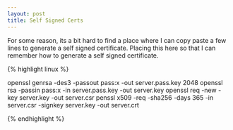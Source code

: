 ```yaml
---
layout: post
title: Self Signed Certs
---
```


For some reason, its a bit hard to find a place where I can copy paste a few lines to generate a self signed certificate. Placing this here so that I can remember how to generate a self signed certificate.

{% highlight linux %}

openssl genrsa -des3 -passout pass:x -out server.pass.key 2048
openssl rsa -passin pass:x -in server.pass.key -out server.key
openssl req -new -key server.key -out server.csr
penssl x509 -req -sha256 -days 365 -in server.csr -signkey server.key -out server.crt

{% endhighlight %}
